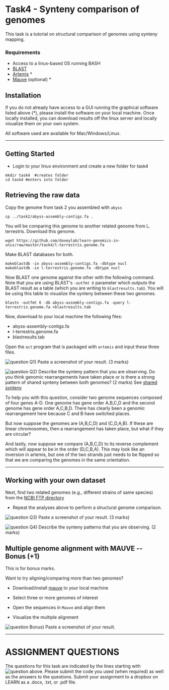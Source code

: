 # Task4 - Synteny comparison of genomes

This task is a tutorial on structural comparison of genomes using synteny mapping.

### Requirements

* Access to a linux-based OS running BASH
* [BLAST](http://blast.ncbi.nlm.nih.gov/)
* [Artemis](http://sanger-pathogens.github.io/Artemis/Artemis/) *
* [Mauve](http://darlinglab.org/mauve/download.html) (optional) *

## Installation

If you do not already have access to a GUI running the graphical software listed above (*), please install the software on your local machine. Once locally installed, you can download results off the linux server and locally visualize them on your own system.

All software used are available for Mac/Windows/Linux.

---

## Getting Started

* Login to your linux environment and create a new folder for task4

```
mkdir task4  #creates folder
cd task4 #enters into folder
```

## Retrieving the raw data

Copy the genome from task 2 you assembled with `abyss`

```
cp ../task2/abyss-assembly-contigs.fa . 
```

You will be comparing this genome to another related genome from L. terrestris. Download this genome.

```
wget https://github.com/doxeylab/learn-genomics-in-unix/raw/master/task4/l-terrestris.genome.fa
```

Make BLAST databases for both.

```
makeblastdb -in abyss-assembly-contigs.fa -dbtype nucl
makeblastdb -in l-terrestris.genome.fa -dbtype nucl
```

Now BLAST one genome against the other with the following command. Note that you are using BLAST's `-outfmt 6` parameter which outputs the BLAST result as a table (which you are writing to `blastresults.tab`). You will be using this table to visualize the synteny between these two genomes.

```
blastn -outfmt 6 -db abyss-assembly-contigs.fa -query l-terrestris.genome.fa >blastresults.tab
```

Now, download to your local machine the following files:

* abyss-assembly-contigs.fa
* l-terrestris.genome.fa
* blastresults.tab

Open the `act` program that is packaged with `artemis` and input these three files.

![question](https://github.com/doxeylab/learn-genomics-in-unix/raw/master/questionbox.png) Q1) Paste a screenshot of your result.  (3 marks)

![question](https://github.com/doxeylab/learn-genomics-in-unix/raw/master/questionbox.png) Q2) Describe the synteny pattern that you are observing. Do you think genomic rearrangements have taken place or is there a strong pattern of shared synteny between both genomes? (2 marks) See [shared synteny](https://en.wikipedia.org/wiki/Synteny#Shared_synteny)

To help you with this question, consider two genome sequences composed of four genes A-D. One genome has gene order A,B,C,D and the second genome has gene order A,C,B,D. There has clearly been a genomic rearrangement here because C and B have switched places.

But now suppose the genomes are (A,B,C,D) and (C,D,A,B). If these are linear chromosomes, then a rearrangement has taken place, but what if they are circular?

And lastly, now suppose we compare (A,B,C,D) to its reverse complement which will appear to be in the order (D,C,B,A). This may look like an inversion in artemis, but one of the two strands just needs to be flipped so that we are comparing the genomes in the same orientation.

---

## Working with your own dataset

Next, find two related genomes (e.g., different strains of same species)  from the [NCBI FTP directory](ftp://ftp.ncbi.nlm.nih.gov/genomes/archive/old_genbank/Bacteria/)

* Repeat the analyses above to perform a structural genome comparison.

![question](https://github.com/doxeylab/learn-genomics-in-unix/raw/master/questionbox.png) Q3) Paste a screenshot of your result. (3 marks)

![question](https://github.com/doxeylab/learn-genomics-in-unix/raw/master/questionbox.png) Q4) Describe the synteny patterns that you are observing. (2 marks)


## Multiple genome alignment with MAUVE -- Bonus (+1)

This is for bonus marks.

Want to try aligning/comparing more than two genomes? 

* Download/install [mauve](http://darlinglab.org/mauve/download.html) to your local machine

* Select three or more genomes of interest

* Open the sequences in `Mauve` and align them

* Visualize the multiple alignment

![question](https://github.com/doxeylab/learn-genomics-in-unix/raw/master/questionbox.png) Bonus) Paste a screenshot of your result.


---


# ASSIGNMENT QUESTIONS

The questions for this task are indicated by the lines starting with ![question](https://github.com/doxeylab/learn-genomics-in-unix/raw/master/questionbox.png) above.
Please submit the code you used (when required) as well as the answers to the questions. Submit your assignment to a dropbox on LEARN as a .docx, .txt, or .pdf file.

